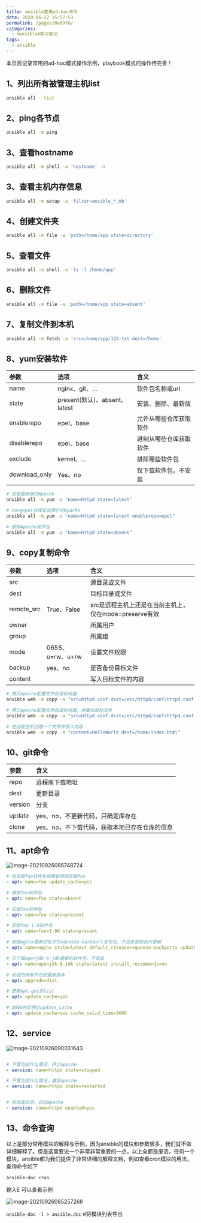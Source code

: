 ```yaml
---
title: ansible常用ad-hoc命令
date: 2020-06-22 15:57:53
permalink: /pages/0e69f6/
categories:
  - 《ansible》学习笔记
tags:
  - ansible
---
```


本页面记录常用的ad-hoc模式操作示例，playbook模式的操作待完善！
<!-- more -->

## 1、列出所有被管理主机list

```sh
ansible all --list
```


## 2、ping各节点

```sh
ansible all -m ping
```

## 3、查看hostname

```sh
ansible all -m shell -a 'hostname' -o
```

## 3、查看主机内存信息

```sh
ansible all -m setup -a 'filter=ansible_*_mb'
```


## 4、创建文件夹

```sh
ansible all -m file -a 'path=/home/app state=directory'
```


## 5、查看文件

```sh
ansible all -m shell -a 'ls -l /home/app'
```


## 6、删除文件

```sh
ansible all -m file -a 'path=/home/app state=absent'
```


## 7、复制文件到本机

```sh
ansible all -m fetch -a 'src=/home/app/123.txt dest=/home'
```

## 8、yum安装软件

| 参数          | 选项                          | 含义                   |
| :------------ | :---------------------------- | :--------------------- |
| name          | nginx、git、…                 | 软件包名称或url        |
| state         | present(默认)、absent、latest | 安装、删除、最新版     |
| enablerepo    | epel、base                    | 允许从哪些仓库获取软件 |
| disablerepo   | epel、base                    | 进制从哪些仓库获取软件 |
| exclude       | kernel、…                     | 排除哪些软件包         |
| download_only | Yes、no                       | 仅下载软件包，不安装   |

```sh
# 安装最新版的Apache
ansible all -m yum -a "name=httpd state=latest"

# congepel仓库安装罪行的Apache
ansible all -m yum -a "name=httpd state=latest enablerepo=epel"

# 删除Apache软件包
ansible all -m yum -a "name=httpd state=absent"
```

## 9、copy复制命令

| 参数       | 选项             | 含义                                                   |
| :--------- | :--------------- | :----------------------------------------------------- |
| src        |                  | 源目录或文件                                           |
| dest       |                  | 目标目录或文件                                         |
| remote_src | True、False      | src是远程主机上还是在当前主机上，仅在mode=preserve有效 |
| owner      |                  | 所属用户                                               |
| group      |                  | 所属组                                                 |
| mode       | 0655、u=rw、u+rw | 设置文件权限                                           |
| backup     | yes、no          | 是否备份目标文件                                       |
| content    |                  | 写入目标文件的内容                                     |

```sh
# 拷贝apache配置文件到目标机器
ansible web -m copy -a "src=httpd.conf dest=/etc/httpd/conf/httpd.conf owner=root group=root mode=644"

# 拷贝apache配置文件到目标机器，并备份目标文件
ansible web -m copy -a "src=httpd.conf dest=/etc/httpd/conf/httpd.conf owner=root group=root mode=644 backup=yes"

# 在远程主机创建一个文件并写入内容
ansible web -m copy -a "content=HelloWorld dest=/home/index.html"
```

## 10、git命令

| 参数    | 含义                                          |
| :------ | :-------------------------------------------- |
| repo    | 远程库下载地址                                |
| dest    | 更新目录                                      |
| version | 分支                                          |
| update  | yes、no，不更新代码，只确定库存在             |
| clone   | yes、no，不下载代码，获取本地已存在仓库的信息 |

## 11、apt命令

![image-20210926085748724](https://cdn.jsdelivr.net/gh/lzq70112/images/blog/image-20210926085748724.png)


```yaml
# 在安装foo软件包前更新然后安装foo
- apt: name=foo update_cache=yes

# 移除foo软件包
- apt: name=foo state=absent

# 安装foo软件包
- apt: name=foo state=present

# 安装foo 1.0软件包
- apt: name=foo=1.00 state=present

# 安装nginx最新的名字为squeeze-backport发布包，并且安装前执行更新
- apt: name=nginx state=latest default_release=squeeze-backports update_cache=yes

# 只下载openjdk-6-jdk最新的软件包，不安装
- apt: name=openjdk-6-jdk state=latest install_recommends=no

# 安装所有软件包到最新版本
- apt: upgrade=dist

# 更新apt-get的list
- apt: update_cache=yes

# 3600秒后停止update_cache
- apt: update_cache=yes cache_valid_time=3600
```

## 12、service

![image-20210926090031643](https://cdn.jsdelivr.net/gh/lzq70112/images/blog/image-20210926090031643.png)



```yaml

# 不管当前什么情况，停止apache
- service: name=httpd state=stopped

# 不管当前什么情况，重启apache
- service: name=httpd state=restarted


# 系统重启后，启动apache
- service: name=httpd enabled=yes
```



## 13、命令查询

以上是部分常用模块的解释与示例，因为ansible的模块和参数很多，我们就不做详细解释了。但是这里要说一个非常非常重要的一点，以上全都是废话，任何一个模块，ansible都为我们提供了非常详细的解释文档，例如查看cron模块的用法，查询命令如下

`ansible-doc cron`



输入E 可以查看示例

![image-20210926085257268](https://cdn.jsdelivr.net/gh/lzq70112/images/blog/image-20210926085257268.png)





`ansible-doc -l > ansible.doc` #将模块列表导出

